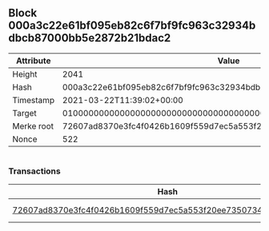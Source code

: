 ## Block 000a3c22e61bf095eb82c6f7bf9fc963c32934bdbcb87000bb5e2872b21bdac2

Attribute | Value
--- | ---
Height | 2041
Hash | 000a3c22e61bf095eb82c6f7bf9fc963c32934bdbcb87000bb5e2872b21bdac2
Timestamp | 2021-03-22T11:39:02+00:00
Target | 0100000000000000000000000000000000000000000000000000000000000000
Merke root | 72607ad8370e3fc4f0426b1609f559d7ec5a553f20ee7350734fdc40f3154ccb
Nonce | 522

```

```

### Transactions

Hash | Amount
--- | ---
[72607ad8370e3fc4f0426b1609f559d7ec5a553f20ee7350734fdc40f3154ccb](72607ad8370e3fc4f0426b1609f559d7ec5a553f20ee7350734fdc40f3154ccb.md) | 10.00000000 SKEPTI 
